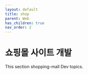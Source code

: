 ```yaml
---
layout: default
title: shop
parent: Web
has_children: true
nav_order: 2
---
```


# 쇼핑몰 사이트 개발

This section shopping-mall Dev topics.
